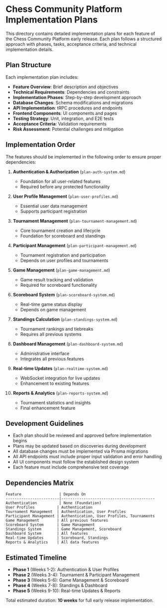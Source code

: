 # Chess Community Platform Implementation Plans

This directory contains detailed implementation plans for each feature of the Chess Community Platform early release. Each plan follows a structured approach with phases, tasks, acceptance criteria, and technical implementation details.

## Plan Structure

Each implementation plan includes:
- **Feature Overview**: Brief description and objectives
- **Technical Requirements**: Dependencies and constraints
- **Implementation Phases**: Step-by-step development approach
- **Database Changes**: Schema modifications and migrations
- **API Implementation**: tRPC procedures and endpoints
- **Frontend Components**: UI components and pages
- **Testing Strategy**: Unit, integration, and E2E tests
- **Acceptance Criteria**: Validation requirements
- **Risk Assessment**: Potential challenges and mitigation

## Implementation Order

The features should be implemented in the following order to ensure proper dependencies:

1. **Authentication & Authorization** (`plan-auth-system.md`)
   - Foundation for all user-related features
   - Required before any protected functionality

2. **User Profile Management** (`plan-user-profiles.md`)
   - Essential user data management
   - Supports participant registration

3. **Tournament Management** (`plan-tournament-management.md`)
   - Core tournament creation and lifecycle
   - Foundation for scoreboard and standings

4. **Participant Management** (`plan-participant-management.md`)
   - Tournament registration and participation
   - Depends on user profiles and tournaments

5. **Game Management** (`plan-game-management.md`)
   - Game result tracking and validation
   - Required for scoreboard functionality

6. **Scoreboard System** (`plan-scoreboard-system.md`)
   - Real-time game status display
   - Depends on game management

7. **Standings Calculation** (`plan-standings-system.md`)
   - Tournament rankings and tiebreaks
   - Requires all previous systems

8. **Dashboard Management** (`plan-dashboard-system.md`)
   - Administrative interface
   - Integrates all previous features

9. **Real-time Updates** (`plan-realtime-system.md`)
   - WebSocket integration for live updates
   - Enhancement to existing features

10. **Reports & Analytics** (`plan-reports-system.md`)
    - Tournament statistics and insights
    - Final enhancement feature

## Development Guidelines

- Each plan should be reviewed and approved before implementation begins
- Plans may be updated based on discoveries during development
- All database changes must be implemented via Prisma migrations
- All API endpoints must include proper input validation and error handling
- All UI components must follow the established design system
- Each feature must include comprehensive test coverage

## Dependencies Matrix

```
Feature                 | Depends On
------------------------|------------------------------------------
Authentication          | None (Foundation)
User Profiles          | Authentication
Tournament Management  | Authentication, User Profiles
Participant Management | Authentication, User Profiles, Tournaments
Game Management        | All previous features
Scoreboard System      | Game Management
Standings System       | Game Management, Scoreboard
Dashboard System       | All features
Real-time Updates      | Scoreboard, Standings
Reports & Analytics    | All data features
```

## Estimated Timeline

- **Phase 1** (Weeks 1-2): Authentication & User Profiles
- **Phase 2** (Weeks 3-4): Tournament & Participant Management
- **Phase 3** (Weeks 5-6): Game Management & Scoreboard
- **Phase 4** (Weeks 7-8): Standings & Dashboard
- **Phase 5** (Weeks 9-10): Real-time Updates & Reports

Total estimated duration: **10 weeks** for full early release implementation.
